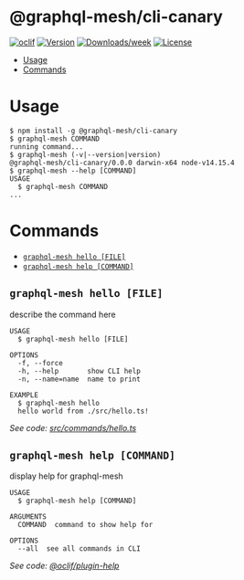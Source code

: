 @graphql-mesh/cli-canary
========================



[![oclif](https://img.shields.io/badge/cli-oclif-brightgreen.svg)](https://oclif.io)
[![Version](https://img.shields.io/npm/v/@graphql-mesh/cli-canary.svg)](https://npmjs.org/package/@graphql-mesh/cli-canary)
[![Downloads/week](https://img.shields.io/npm/dw/@graphql-mesh/cli-canary.svg)](https://npmjs.org/package/@graphql-mesh/cli-canary)
[![License](https://img.shields.io/npm/l/@graphql-mesh/cli-canary.svg)](https://github.com/urigo/graphql-mesh/blob/master/package.json)

<!-- toc -->
* [Usage](#usage)
* [Commands](#commands)
<!-- tocstop -->
# Usage
<!-- usage -->
```sh-session
$ npm install -g @graphql-mesh/cli-canary
$ graphql-mesh COMMAND
running command...
$ graphql-mesh (-v|--version|version)
@graphql-mesh/cli-canary/0.0.0 darwin-x64 node-v14.15.4
$ graphql-mesh --help [COMMAND]
USAGE
  $ graphql-mesh COMMAND
...
```
<!-- usagestop -->
# Commands
<!-- commands -->
* [`graphql-mesh hello [FILE]`](#graphql-mesh-hello-file)
* [`graphql-mesh help [COMMAND]`](#graphql-mesh-help-command)

## `graphql-mesh hello [FILE]`

describe the command here

```
USAGE
  $ graphql-mesh hello [FILE]

OPTIONS
  -f, --force
  -h, --help       show CLI help
  -n, --name=name  name to print

EXAMPLE
  $ graphql-mesh hello
  hello world from ./src/hello.ts!
```

_See code: [src/commands/hello.ts](https://github.com/urigo/graphql-mesh/blob/v0.0.0/src/commands/hello.ts)_

## `graphql-mesh help [COMMAND]`

display help for graphql-mesh

```
USAGE
  $ graphql-mesh help [COMMAND]

ARGUMENTS
  COMMAND  command to show help for

OPTIONS
  --all  see all commands in CLI
```

_See code: [@oclif/plugin-help](https://github.com/oclif/plugin-help/blob/v3.2.2/src/commands/help.ts)_
<!-- commandsstop -->
